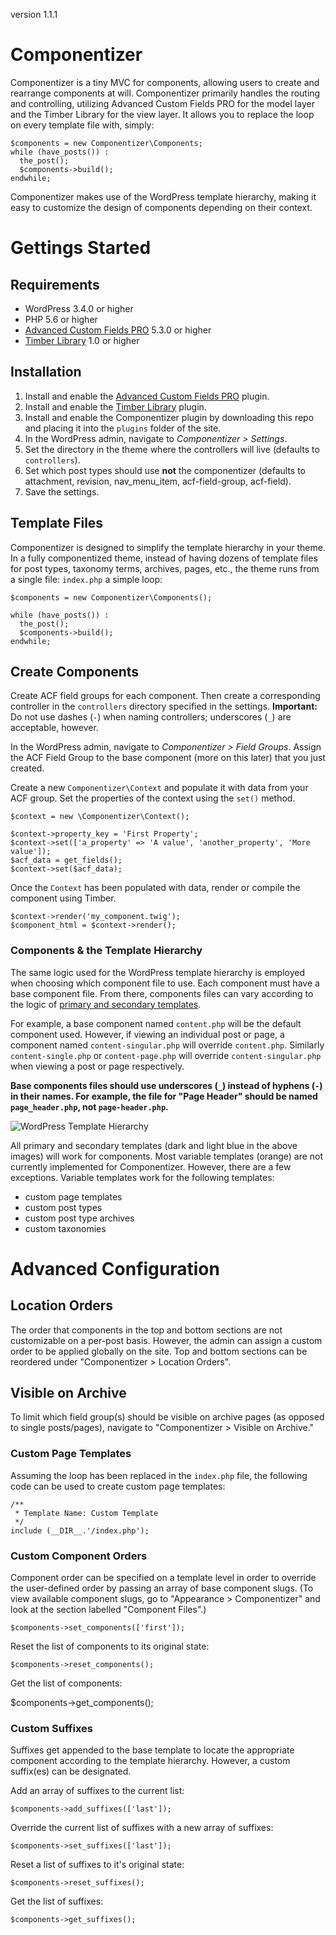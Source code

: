 version 1.1.1

# Componentizer

Componentizer is a tiny MVC for components, allowing users to create and rearrange components at will. Componentizer primarily handles the routing and controlling, utilizing Advanced Custom Fields PRO for the model layer and the Timber Library for the view layer. It allows you to replace the loop on every template file with, simply:

```
$components = new Componentizer\Components;
while (have_posts()) :
  the_post();
  $components->build();
endwhile;
```

Componentizer makes use of the WordPress template hierarchy, making it easy to customize the design of components depending on their context.

# Gettings Started

## Requirements

* WordPress 3.4.0 or higher
* PHP 5.6 or higher
* [Advanced Custom Fields PRO](https://www.advancedcustomfields.com/pro/) 5.3.0 or higher
* [Timber Library](https://wordpress.org/plugins/timber-library/) 1.0 or higher

## Installation

1. Install and enable the [Advanced Custom Fields PRO](https://www.advancedcustomfields.com/pro/) plugin.
1. Install and enable the [Timber Library](https://wordpress.org/plugins/timber-library/) plugin.
1. Install and enable the Componentizer plugin by downloading this repo and placing it into the `plugins` folder of the site.
1. In the WordPress admin, navigate to *Componentizer > Settings*.
1. Set the directory in the theme where the controllers will live (defaults to `controllers`).
1. Set which post types should use **not** the componentizer (defaults to attachment, revision, nav_menu_item, acf-field-group, acf-field).
1. Save the settings.

## Template Files

Componentizer is designed to simplify the template hierarchy in your theme. In a fully componentized theme, instead of having dozens of template files for post types, taxonomy terms, archives, pages, etc., the theme runs from a single file: `index.php` a simple loop:

```
$components = new Componentizer\Components();

while (have_posts()) :
  the_post();
  $components->build();
endwhile;
```

## Create Components

Create ACF field groups for each component. Then create a corresponding controller in the `controllers` directory specified in the settings. **Important:** Do not use dashes (`-`) when naming controllers; underscores (`_`) are acceptable, however.

In the WordPress admin, navigate to *Componentizer > Field Groups*. Assign the ACF Field Group to the base component (more on this later) that you just created.

Create a new `Componentizer\Context` and populate it with data from your ACF group. Set the properties of the context using the `set()` method.

```
$context = new \Componentizer\Context();

$context->property_key = 'First Property';
$context->set(['a_property' => 'A value', 'another_property', 'More value']);
$acf_data = get_fields();
$context->set($acf_data);
```

Once the `Context` has been populated with data, render or compile the component using Timber.

```
$context->render('my_component.twig');
$component_html = $context->render();
```

### Components & the Template Hierarchy

The same logic used for the WordPress template hierarchy is employed when choosing which component file to use. Each component must have a base component file. From there, components files can vary according to the logic of [primary and secondary templates](https://developer.wordpress.org/themes/basics/template-hierarchy/#visual-overview).

For example, a base component named `content.php` will be the default component used. However, if viewing an individual post or page, a component named `content-singular.php` will override `content.php`. Similarly `content-single.php` or `content-page.php` will override `content-singular.php` when viewing a post or page respectively.

**Base components files should use underscores (`_`) instead of hyphens (`-`) in their names. For example, the file for "Page Header" should be named `page_header.php`, not `page-header.php`.**

![WordPress Template Hierarchy](https://developer.wordpress.org/files/2014/10/template-hierarchy.png)

All primary and secondary templates (dark and light blue in the above images) will work for components. Most variable templates (orange) are not currently implemented for Componentizer. However, there are a few exceptions. Variable templates work for the following templates:

* custom page templates
* custom post types
* custom post type archives
* custom taxonomies

# Advanced Configuration

## Location Orders

The order that components in the top and bottom sections are not customizable on a per-post basis. However, the admin can assign a custom order to be applied globally on the site. Top and bottom sections can be reordered under "Componentizer > Location Orders".

## Visible on Archive

To limit which field group(s) should be visible on archive pages (as opposed to single posts/pages), navigate to "Componentizer > Visible on Archive."

### Custom Page Templates

Assuming the loop has been replaced in the `index.php` file, the following code can be used to create custom page templates:

```
/**
 * Template Name: Custom Template
 */
include (__DIR__.'/index.php');
```

### Custom Component Orders

Component order can be specified on a template level in order to override the user-defined order by passing an array of base component slugs. (To view available component slugs, go to "Appearance > Componentizer" and look at the section labelled "Component Files".)

`$components->set_components(['first']);`

Reset the list of components to its original state:

`$components->reset_components();`

Get the list of components:

$components->get_components();

### Custom Suffixes

Suffixes get appended to the base template to locate the appropriate component according to the template hierarchy. However, a custom suffix(es) can be designated.

Add an array of suffixes to the current list:

`$components->add_suffixes(['last']);`

Override the current list of suffixes with a new array of suffixes:

`$components->set_suffixes(['last']);`

Reset a list of suffixes to it's original state:

`$components->reset_suffixes();`

Get the list of suffixes:

`$components->get_suffixes();`
